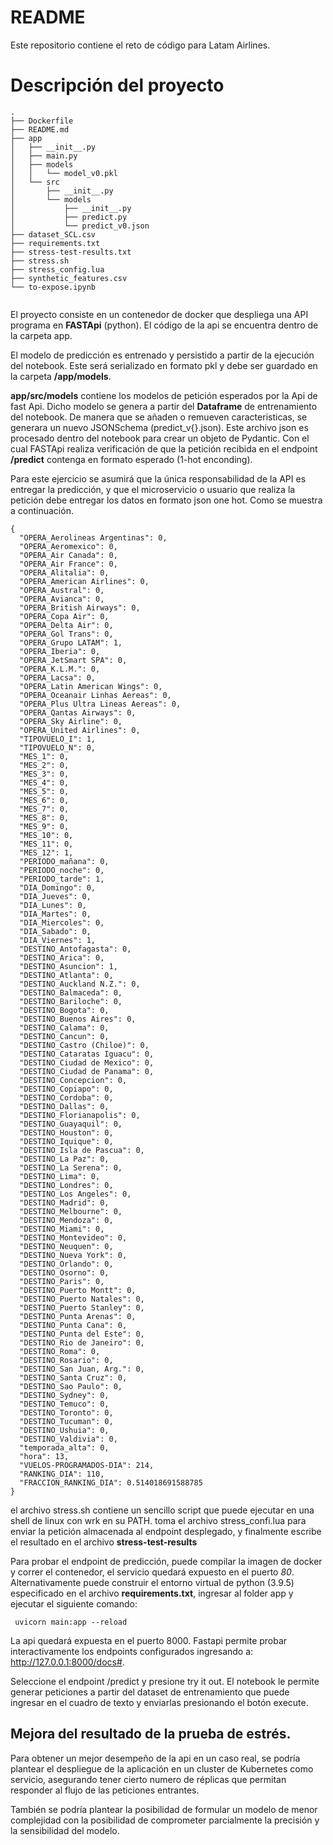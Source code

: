 # README    

Este repositorio contiene el reto de código para Latam Airlines.

# Descripción del proyecto

```
.
├── Dockerfile
├── README.md
├── app
│   ├── __init__.py
│   ├── main.py
│   ├── models
│   │   └── model_v0.pkl
│   └── src
│       ├── __init__.py
│       └── models
│           ├── __init__.py
│           ├── predict.py
│           └── predict_v0.json
├── dataset_SCL.csv
├── requirements.txt
├── stress-test-results.txt
├── stress.sh
├── stress_config.lua
├── synthetic_features.csv
└── to-expose.ipynb


```

El proyecto consiste en un contenedor de docker que despliega una API programa en **FASTApi** (python). El código de la api se encuentra dentro de la carpeta app.

El modelo de predicción es entrenado y persistido a partir de la ejecución del notebook. Este será serializado en formato pkl y debe ser guardado en la carpeta **/app/models**.

**app/src/models** contiene los modelos de petición esperados por la Api de fast Api. Dicho modelo se genera a partir del **Dataframe** de entrenamiento del notebook. De manera que se añaden o remueven caracteristicas, se generara un nuevo JSONSchema (predict_v{}.json). Este archivo json es procesado dentro del notebook para crear un objeto de Pydantic. Con el cual FASTApi realiza verificación de que la petición recibida en el endpoint **/predict** contenga en formato esperado (1-hot enconding). 

Para este ejercicio se asumirá que la única responsabilidad de la API es entregar la predicción, y que el microservicio o usuario que realiza la petición debe entregar los datos en formato json one hot. Como se muestra a continuación.


```
{
  "OPERA_Aerolineas Argentinas": 0,
  "OPERA_Aeromexico": 0,
  "OPERA_Air Canada": 0,
  "OPERA_Air France": 0,
  "OPERA_Alitalia": 0,
  "OPERA_American Airlines": 0,
  "OPERA_Austral": 0,
  "OPERA_Avianca": 0,
  "OPERA_British Airways": 0,
  "OPERA_Copa Air": 0,
  "OPERA_Delta Air": 0,
  "OPERA_Gol Trans": 0,
  "OPERA_Grupo LATAM": 1,
  "OPERA_Iberia": 0,
  "OPERA_JetSmart SPA": 0,
  "OPERA_K.L.M.": 0,
  "OPERA_Lacsa": 0,
  "OPERA_Latin American Wings": 0,
  "OPERA_Oceanair Linhas Aereas": 0,
  "OPERA_Plus Ultra Lineas Aereas": 0,
  "OPERA_Qantas Airways": 0,
  "OPERA_Sky Airline": 0,
  "OPERA_United Airlines": 0,
  "TIPOVUELO_I": 1,
  "TIPOVUELO_N": 0,
  "MES_1": 0,
  "MES_2": 0,
  "MES_3": 0,
  "MES_4": 0,
  "MES_5": 0,
  "MES_6": 0,
  "MES_7": 0,
  "MES_8": 0,
  "MES_9": 0,
  "MES_10": 0,
  "MES_11": 0,
  "MES_12": 1,
  "PERIODO_mañana": 0,
  "PERIODO_noche": 0,
  "PERIODO_tarde": 1,
  "DIA_Domingo": 0,
  "DIA_Jueves": 0,
  "DIA_Lunes": 0,
  "DIA_Martes": 0,
  "DIA_Miercoles": 0,
  "DIA_Sabado": 0,
  "DIA_Viernes": 1,
  "DESTINO_Antofagasta": 0,
  "DESTINO_Arica": 0,
  "DESTINO_Asuncion": 1,
  "DESTINO_Atlanta": 0,
  "DESTINO_Auckland N.Z.": 0,
  "DESTINO_Balmaceda": 0,
  "DESTINO_Bariloche": 0,
  "DESTINO_Bogota": 0,
  "DESTINO_Buenos Aires": 0,
  "DESTINO_Calama": 0,
  "DESTINO_Cancun": 0,
  "DESTINO_Castro (Chiloe)": 0,
  "DESTINO_Cataratas Iguacu": 0,
  "DESTINO_Ciudad de Mexico": 0,
  "DESTINO_Ciudad de Panama": 0,
  "DESTINO_Concepcion": 0,
  "DESTINO_Copiapo": 0,
  "DESTINO_Cordoba": 0,
  "DESTINO_Dallas": 0,
  "DESTINO_Florianapolis": 0,
  "DESTINO_Guayaquil": 0,
  "DESTINO_Houston": 0,
  "DESTINO_Iquique": 0,
  "DESTINO_Isla de Pascua": 0,
  "DESTINO_La Paz": 0,
  "DESTINO_La Serena": 0,
  "DESTINO_Lima": 0,
  "DESTINO_Londres": 0,
  "DESTINO_Los Angeles": 0,
  "DESTINO_Madrid": 0,
  "DESTINO_Melbourne": 0,
  "DESTINO_Mendoza": 0,
  "DESTINO_Miami": 0,
  "DESTINO_Montevideo": 0,
  "DESTINO_Neuquen": 0,
  "DESTINO_Nueva York": 0,
  "DESTINO_Orlando": 0,
  "DESTINO_Osorno": 0,
  "DESTINO_Paris": 0,
  "DESTINO_Puerto Montt": 0,
  "DESTINO_Puerto Natales": 0,
  "DESTINO_Puerto Stanley": 0,
  "DESTINO_Punta Arenas": 0,
  "DESTINO_Punta Cana": 0,
  "DESTINO_Punta del Este": 0,
  "DESTINO_Rio de Janeiro": 0,
  "DESTINO_Roma": 0,
  "DESTINO_Rosario": 0,
  "DESTINO_San Juan, Arg.": 0,
  "DESTINO_Santa Cruz": 0,
  "DESTINO_Sao Paulo": 0,
  "DESTINO_Sydney": 0,
  "DESTINO_Temuco": 0,
  "DESTINO_Toronto": 0,
  "DESTINO_Tucuman": 0,
  "DESTINO_Ushuia": 0,
  "DESTINO_Valdivia": 0,
  "temporada_alta": 0,
  "hora": 13,
  "VUELOS-PROGRAMADOS-DIA": 214,
  "RANKING_DIA": 110,
  "FRACCION_RANKING_DIA": 0.514018691588785
}

```

el archivo stress.sh contiene un sencillo script que puede ejecutar en una shell de linux con wrk en su PATH. toma el archivo stress_confi.lua para enviar la petición almacenada al endpoint desplegado, y finalmente escribe el resultado en el archivo **stress-test-results**

Para probar el endpoint de predicción, puede compilar la imagen de docker y correr el contenedor, el servicio quedará expuesto en el puerto *80*. Alternativamente puede construir el entorno virtual de python (3.9.5) especificado en el archivo **requirements.txt**, ingresar al folder app y ejecutar el siguiente comando:


```
 uvicorn main:app --reload

```

La api quedará expuesta en el puerto 8000. Fastapi permite probar interactivamente los endpoints configurados ingresando a: http://127.0.0.1:8000/docs#. 

Seleccione el endpoint /predict y presione try it out. El notebook le permite generar peticiones a partir del dataset de entrenamiento que puede ingresar en el cuadro de texto y enviarlas presionando el botón execute.


## Mejora del resultado de la prueba de estrés.

Para obtener un mejor desempeño de la api en un caso real, se podría plantear el despliegue de la aplicación en un cluster de Kubernetes como servicio, asegurando tener cierto numero de réplicas que permitan responder al flujo de las peticiones entrantes. 

También se podría plantear la posibilidad de formular un modelo de menor complejidad con la posibilidad de comprometer parcialmente la precisión y la sensibilidad del modelo. 